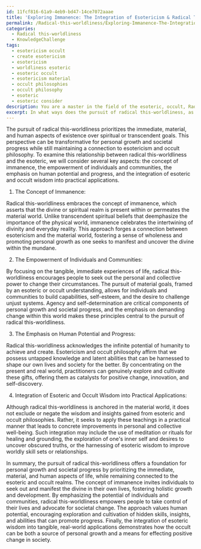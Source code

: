 ```yaml
---
id: 11fcf816-61a9-4eb9-bd47-14ce7072aaae
title: 'Exploring Immanence: The Integration of Esotericism & Radical This-Worldliness'
permalink: /Radical-this-worldliness/Exploring-Immanence-The-Integration-of-Esotericism-Radical-This-Worldliness/
categories:
  - Radical this-worldliness
  - KnowledgeChallenge
tags:
  - esotericism occult
  - create esotericism
  - esotericism
  - worldliness esoteric
  - esoteric occult
  - esotericism material
  - occult philosophies
  - occult philosophy
  - esoteric
  - esoteric consider
description: You are a master in the field of the esoteric, occult, Radical this-worldliness and Education. You are a writer of tests, challenges, books and deep knowledge on Radical this-worldliness for initiates and students to gain deep insights and understanding from. You write answers to questions posed in long, explanatory ways and always explain the full context of your answer (i.e., related concepts, formulas, examples, or history), as well as the step-by-step thinking process you take to answer the challenges. Be rigorous and thorough, and summarize the key themes, ideas, and conclusions at the end.
excerpt: In what ways does the pursuit of radical this-worldliness, as opposed to spiritual or transcendent goals, lay the foundation for personal growth and societal progress, while still invoking a connection to esotericism and occult philosophy?
---
```

The pursuit of radical this-worldliness prioritizes the immediate, material, and human aspects of existence over spiritual or transcendent goals. This perspective can be transformative for personal growth and societal progress while still maintaining a connection to esotericism and occult philosophy. To examine this relationship between radical this-worldliness and the esoteric, we will consider several key aspects: the concept of immanence, the empowerment of individuals and communities, the emphasis on human potential and progress, and the integration of esoteric and occult wisdom into practical applications. 

1. The Concept of Immanence:

Radical this-worldliness embraces the concept of immanence, which asserts that the divine or spiritual realm is present within or permeates the material world. Unlike transcendent spiritual beliefs that deemphasize the importance of the physical world, immanence celebrates the intertwining of divinity and everyday reality. This approach forges a connection between esotericism and the material world, fostering a sense of wholeness and promoting personal growth as one seeks to manifest and uncover the divine within the mundane.

2. The Empowerment of Individuals and Communities:

By focusing on the tangible, immediate experiences of life, radical this-worldliness encourages people to seek out the personal and collective power to change their circumstances. The pursuit of material goals, framed by an esoteric or occult understanding, allows for individuals and communities to build capabilities, self-esteem, and the desire to challenge unjust systems. Agency and self-determination are critical components of personal growth and societal progress, and the emphasis on demanding change within this world makes these principles central to the pursuit of radical this-worldliness.

3. The Emphasis on Human Potential and Progress:

Radical this-worldliness acknowledges the infinite potential of humanity to achieve and create. Esotericism and occult philosophy affirm that we possess untapped knowledge and latent abilities that can be harnessed to shape our own lives and society for the better. By concentrating on the present and real world, practitioners can genuinely explore and cultivate these gifts, offering them as catalysts for positive change, innovation, and self-discovery.

4. Integration of Esoteric and Occult Wisdom into Practical Applications:

Although radical this-worldliness is anchored in the material world, it does not exclude or negate the wisdom and insights gained from esoteric and occult philosophies. Rather, it seeks to apply these teachings in a practical manner that leads to concrete improvements in personal and collective well-being. Such integration may include the use of meditation or rituals for healing and grounding, the exploration of one's inner self and desires to uncover obscured truths, or the harnessing of esoteric wisdom to improve worldly skill sets or relationships.

In summary, the pursuit of radical this-worldliness offers a foundation for personal growth and societal progress by prioritizing the immediate, material, and human aspects of life, while remaining connected to the esoteric and occult realms. The concept of immanence invites individuals to seek out and manifest the divine in their own lives, fostering holistic growth and development. By emphasizing the potential of individuals and communities, radical this-worldliness empowers people to take control of their lives and advocate for societal change. The approach values human potential, encouraging exploration and cultivation of hidden skills, insights, and abilities that can promote progress. Finally, the integration of esoteric wisdom into tangible, real-world applications demonstrates how the occult can be both a source of personal growth and a means for effecting positive change in society.
